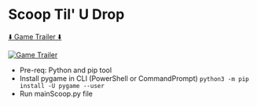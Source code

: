 # Scoop Til' U Drop

[⬇️ Game Trailer ⬇️](https://www.youtube.com/watch?v=4Uj47QBpfo8)

[![Game Trailer](https://i9.ytimg.com/vi/4Uj47QBpfo8/mqdefault.jpg?v=66a69f92&sqp=CJDTm7UG&rs=AOn4CLDnczacHvwRpQK2ewGgy2gNm2D9aA)](https://www.youtube.com/watch?v=4Uj47QBpfo8)

- Pre-req: Python and pip tool
- Install pygame in CLI (PowerShell or CommandPrompt)
`python3 -m pip install -U pygame --user` 
- Run mainScoop.py file
